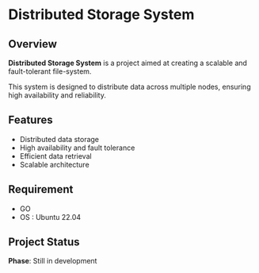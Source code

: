 # Distributed Storage System

## Overview
**Distributed Storage System** is a project aimed at creating a scalable and fault-tolerant file-system.

This system is designed to distribute data across multiple nodes, ensuring high availability and reliability.

## Features
- Distributed data storage
- High availability and fault tolerance
- Efficient data retrieval
- Scalable architecture

## Requirement
- GO 
- OS : Ubuntu 22.04

## Project Status
**Phase**: Still in development